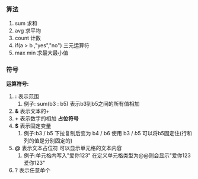 
### **算法**
1. sum  求和
2. avg   求平均
3. count 计数
4. if(a > b ,"yes","no")    三元运算符
5. max min  求最大最小值


### **符号**
**运算符号:**
1. **\:**   表示范围
	1. 例子:     sum(b3 : b5)   表示b3到b5之间的所有值相加
2. **&**  表示文本的+
3. **+**  表示数字的相加
**占位符号**
1. **\$**   表示固定变量     
	1. 例子:b3 / b5   下拉复制后变为 b4  /  b6   使用  b3  /  $b$5   可以将b5固定住(行和列的值是分别固定的)   
2. **@** 表示文本占位符  可以显示单元格的文本内容  
	1. 例子:单元格内写入"爱你123"  在定义单元格类型为@@则会显示"爱你123爱你123"
3. ?  表示任意单个